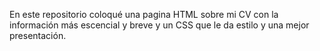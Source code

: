En este repositorio coloqué una pagina HTML sobre mi CV con la información más escencial y breve y un CSS que le da estilo y una mejor presentación.
